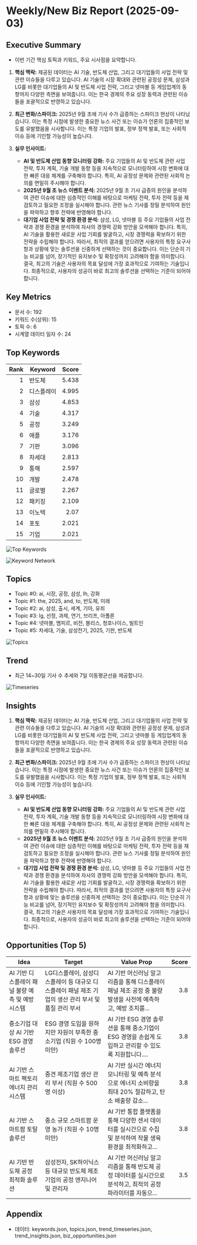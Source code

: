 # Weekly/New Biz Report (2025-09-03)

## Executive Summary

- 이번 기간 핵심 토픽과 키워드, 주요 시사점을 요약합니다.

1. **핵심 맥락:**  제공된 데이터는 AI 기술, 반도체 산업, 그리고 대기업들의 사업 전략 및 관련 이슈들을 다루고 있습니다.  AI 기술의 시장 확대와 관련된 공정성 문제, 삼성과 LG를 비롯한 대기업들의 AI 및 반도체 사업 전략, 그리고 넷마블 등 게임업계의 동향까지 다양한 측면을 보여줍니다.  이는 한국 경제의 주요 성장 동력과 관련된 이슈들을 포괄적으로 반영하고 있습니다.

2. **최근 변화/스파이크:** 2025년 9월 초에 기사 수가 급증하는 스파이크 현상이 나타났습니다. 이는 특정 시점에 발생한 중요한 뉴스 사건 또는 이슈가 언론의 집중적인 보도를 유발했음을 시사합니다.  이는 특정 기업의 발표, 정부 정책 발표, 또는 사회적 이슈 등에 기인할 가능성이 높습니다.

3. **실무 인사이트:**
    * **AI 및 반도체 산업 동향 모니터링 강화:**  주요 기업들의 AI 및 반도체 관련 사업 전략, 투자 계획, 기술 개발 동향 등을 지속적으로 모니터링하여 시장 변화에 대한 빠른 대응 체계를 구축해야 합니다.  특히, AI 공정성 문제와 관련된 사회적 논의를 면밀히 주시해야 합니다.
    * **2025년 9월 초 뉴스 이벤트 분석:** 2025년 9월 초 기사 급증의 원인을 분석하여 관련 이슈에 대한 심층적인 이해를 바탕으로  마케팅 전략, 투자 전략 등을 재검토하고 필요한 조정을 실시해야 합니다.  관련 뉴스 기사를 정밀 분석하여 원인을 파악하고 향후 전략에 반영해야 합니다.
    * **대기업 사업 전략 및 경쟁 환경 분석:** 삼성, LG, 넷마블 등 주요 기업들의 사업 전략과 경쟁 환경을 분석하여  자사의 경쟁력 강화 방안을 모색해야 합니다.  특히, AI 기술을 활용한 새로운 사업 기회를 발굴하고,  시장 경쟁력을 확보하기 위한 전략을 수립해야 합니다.
따라서,  최적의 결과를 얻으려면 사용자의 특정 요구사항과 상황에 맞는 솔루션을 신중하게 선택하는 것이 중요합니다.  이는 단순히 기능 비교를 넘어, 장기적인 유지보수 및 확장성까지 고려해야 함을 의미합니다.  결국,  최고의 기술은 사용자의 목표 달성에 가장 효과적으로 기여하는 기술입니다.  최종적으로,  사용자의 성공이 바로 최고의 솔루션을 선택하는 기준이 되어야 합니다.

## Key Metrics

- 문서 수: 192
- 키워드 수(상위): 15
- 토픽 수: 6
- 시계열 데이터 일자 수: 24

## Top Keywords

| Rank | Keyword | Score |
|---:|---|---:|
| 1 | 반도체 | 5.438 |
| 2 | 디스플레이 | 4.995 |
| 3 | 삼성 | 4.853 |
| 4 | 기술 | 4.317 |
| 5 | 공정 | 3.249 |
| 6 | 애플 | 3.176 |
| 7 | 기판 | 3.096 |
| 8 | 차세대 | 2.813 |
| 9 | 통해 | 2.597 |
| 10 | 개발 | 2.478 |
| 11 | 글로벌 | 2.267 |
| 12 | 패키징 | 2.109 |
| 13 | 이노텍 | 2.07 |
| 14 | 포토 | 2.021 |
| 15 | 기업 | 2.021 |

![Top Keywords](outputs/fig/top_keywords.png)

![Keyword Network](outputs/fig/keyword_network.png)

## Topics

- Topic #0: ai, 시장, 공정, 삼성, lh, 강화
- Topic #1: the, 2025, and, to, 반도체, 미래
- Topic #2: ai, 삼성, 출시, 세계, 기아, 유죄
- Topic #3: lg, 선정, 과제, 연기, 브리프, 아폴론
- Topic #4: 넷마블, 뱀피르, 비전, 블리스, 청호나이스, 빌트인
- Topic #5: 차세대, 기술, 삼성전기, 2025, 기판, 반도체

![Topics](outputs/fig/topics.png)

## Trend

- 최근 14~30일 기사 수 추세와 7일 이동평균선을 제공합니다.

![Timeseries](outputs/fig/timeseries.png)

## Insights

1. **핵심 맥락:**  제공된 데이터는 AI 기술, 반도체 산업, 그리고 대기업들의 사업 전략 및 관련 이슈들을 다루고 있습니다.  AI 기술의 시장 확대와 관련된 공정성 문제, 삼성과 LG를 비롯한 대기업들의 AI 및 반도체 사업 전략, 그리고 넷마블 등 게임업계의 동향까지 다양한 측면을 보여줍니다.  이는 한국 경제의 주요 성장 동력과 관련된 이슈들을 포괄적으로 반영하고 있습니다.

2. **최근 변화/스파이크:** 2025년 9월 초에 기사 수가 급증하는 스파이크 현상이 나타났습니다. 이는 특정 시점에 발생한 중요한 뉴스 사건 또는 이슈가 언론의 집중적인 보도를 유발했음을 시사합니다.  이는 특정 기업의 발표, 정부 정책 발표, 또는 사회적 이슈 등에 기인할 가능성이 높습니다.

3. **실무 인사이트:**
    * **AI 및 반도체 산업 동향 모니터링 강화:**  주요 기업들의 AI 및 반도체 관련 사업 전략, 투자 계획, 기술 개발 동향 등을 지속적으로 모니터링하여 시장 변화에 대한 빠른 대응 체계를 구축해야 합니다.  특히, AI 공정성 문제와 관련된 사회적 논의를 면밀히 주시해야 합니다.
    * **2025년 9월 초 뉴스 이벤트 분석:** 2025년 9월 초 기사 급증의 원인을 분석하여 관련 이슈에 대한 심층적인 이해를 바탕으로  마케팅 전략, 투자 전략 등을 재검토하고 필요한 조정을 실시해야 합니다.  관련 뉴스 기사를 정밀 분석하여 원인을 파악하고 향후 전략에 반영해야 합니다.
    * **대기업 사업 전략 및 경쟁 환경 분석:** 삼성, LG, 넷마블 등 주요 기업들의 사업 전략과 경쟁 환경을 분석하여  자사의 경쟁력 강화 방안을 모색해야 합니다.  특히, AI 기술을 활용한 새로운 사업 기회를 발굴하고,  시장 경쟁력을 확보하기 위한 전략을 수립해야 합니다.
따라서,  최적의 결과를 얻으려면 사용자의 특정 요구사항과 상황에 맞는 솔루션을 신중하게 선택하는 것이 중요합니다.  이는 단순히 기능 비교를 넘어, 장기적인 유지보수 및 확장성까지 고려해야 함을 의미합니다.  결국,  최고의 기술은 사용자의 목표 달성에 가장 효과적으로 기여하는 기술입니다.  최종적으로,  사용자의 성공이 바로 최고의 솔루션을 선택하는 기준이 되어야 합니다.

## Opportunities (Top 5)

| Idea | Target | Value Prop | Score |
|---|---|---|---:|
| AI 기반 디스플레이 패널 불량 예측 및 예방 시스템 | LG디스플레이, 삼성디스플레이 등 대규모 디스플레이 패널 제조 기업의 생산 관리 부서 및 품질 관리 부서 | AI 기반 머신러닝 알고리즘을 통해 디스플레이 패널 제조 공정 중 불량 발생을 사전에 예측하고, 예방 조치를... | 3.8 |
| 중소기업 대상 AI 기반 ESG 경영 솔루션 | ESG 경영 도입을 원하지만 자원이 부족한 중소기업 (직원 수 100명 미만) | AI 기반 ESG 경영 솔루션을 통해 중소기업이 ESG 경영을 손쉽게 도입하고 관리할 수 있도록 지원합니다.... | 3.8 |
| AI 기반 스마트 팩토리 에너지 관리 시스템 | 중견 제조기업 생산 관리 부서 (직원 수 500명 이상) | AI 기반 실시간 에너지 모니터링 및 예측 분석으로 에너지 소비량을 최대 20% 절감하고, 탄소 배출량 감소... | 3.8 |
| AI 기반 스마트팜 토탈 솔루션 | 중소 규모 스마트팜 운영 농가 (직원 수 10명 미만) | AI 기반 통합 플랫폼을 통해 다양한 센서 데이터를 실시간으로 수집 및 분석하여 작물 생육 환경을 최적화하고... | 3.8 |
| AI 기반 반도체 공정 최적화 솔루션 | 삼성전자, SK하이닉스 등 대규모 반도체 제조 기업의 공정 엔지니어 및 관리자 | AI 기반 머신러닝 알고리즘을 통해 반도체 공정 데이터를 실시간으로 분석하고, 최적의 공정 파라미터를 자동으... | 3.5 |

## Appendix

- 데이터: keywords.json, topics.json, trend_timeseries.json, trend_insights.json, biz_opportunities.json